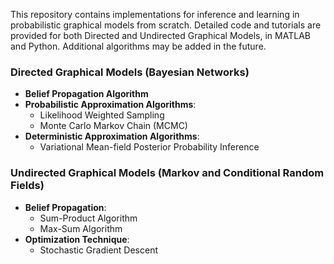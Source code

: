 This repository contains implementations for inference and learning in probabilistic graphical models from scratch. Detailed code and tutorials are provided for both Directed and Undirected Graphical Models, in MATLAB and Python. Additional algorithms may be added in the future.

### Directed Graphical Models (Bayesian Networks)
- **Belief Propagation Algorithm**
- **Probabilistic Approximation Algorithms**:
  - Likelihood Weighted Sampling
  - Monte Carlo Markov Chain (MCMC)
- **Deterministic Approximation Algorithms**:
  - Variational Mean-field Posterior Probability Inference

### Undirected Graphical Models (Markov and Conditional Random Fields)
- **Belief Propagation**:
  - Sum-Product Algorithm
  - Max-Sum Algorithm
- **Optimization Technique**:
  - Stochastic Gradient Descent
